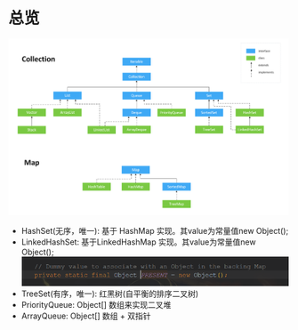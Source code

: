 # 总览

![overview](media/1.png)
* HashSet(无序，唯一): 基于 HashMap 实现。其value为常量值new Object();
* LinkedHashSet: 基于LinkedHashMap 实现。其value为常量值new Object();
![proof](media/2.png)
* TreeSet(有序，唯一): 红黑树(自平衡的排序二叉树)
* PriorityQueue: Object[] 数组来实现二叉堆
* ArrayQueue: Object[] 数组 + 双指针

